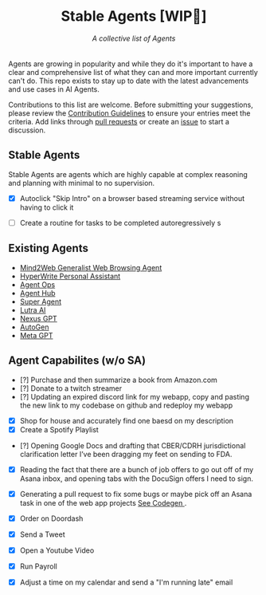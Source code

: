 <div align="center">
    <h1>Stable Agents [WIP🚧]</h1>
    <i>A collective list of Agents</i>
</div>
<br/>
<br

Agents are growing in popularity and while they do it's important to have a clear and comprehensive list of what they can and more important currently can't do. This repo exists to stay up to date with the latest advancements and use cases in AI Agents.

Contributions to this list are welcome. Before submitting your suggestions, please review the [Contribution Guidelines](CONTRIBUTING.md) to ensure your entries meet the criteria. Add links through [pull requests](https://github.com/plowsai/stableagents/pulls) or create an [issue](https://github.com/plowsai/stableagents/issues) to start a discussion.


## Stable Agents
<p> Stable Agents are agents which are highly capable at complex reasoning and planning with minimal to no supervision.  </p>

- [X] Autoclick "Skip Intro" on a browser based streaming service without having to click it 

- [ ] Create a routine for tasks to be completed autoregressively
s

## Existing Agents

- [Mind2Web Generalist Web Browsing Agent](https://github.com/OSU-NLP-Group/Mind2Web)
- [HyperWrite Personal Assistant](https://www.hyperwriteai.com/personal-assistant)
- [Agent Ops](https://www.agentops.ai)
- [Agent Hub](https://agenthub.dev)
- [Super Agent](https://superagent.sh)
- [Lutra AI](https://lutra.ai)
- [Nexus GPT](https://gpt.nexus)
- [AutoGen](https://microsoft.github.io/autogen/)
- [Meta GPT](https://deepwisdom.ai)


## Agent Capabilites (w/o SA)

- [?] Purchase and then summarize a book from Amazon.com
- [?] Donate to a twitch streamer
- [?] Updating an expired discord link for my webapp, copy and pasting the new link to my codebase on github and redeploy my webapp
- [X] Shop for house and accurately find one baesd on my description
- [X] Create a Spotify Playlist
- [?] Opening Google Docs and drafting that CBER/CDRH jurisdictional clarification letter I’ve been dragging my feet on sending to FDA.
- [X] Reading the fact that there are a bunch of job offers to go out off of my Asana inbox, and opening tabs with the DocuSign offers I need to sign.
- [X] Generating a pull request to fix some bugs or maybe pick off an Asana task in one of the web app projects <a href="https://codegen.com"> See Codegen </a>.
- [X] Order on Doordash
- [X] Send a Tweet
- [X] Open a Youtube Video
- [X] Run Payroll
- [X] Adjust a time on my calendar and send a "I'm running late" email

